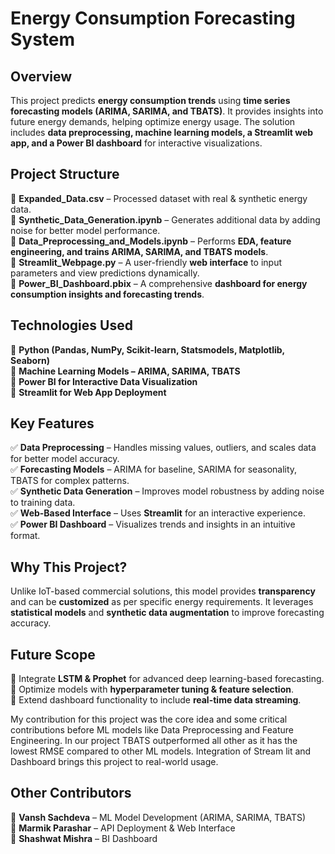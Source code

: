 # Energy Consumption Forecasting System
## **Overview**  
This project predicts **energy consumption trends** using **time series forecasting models (ARIMA, SARIMA, and TBATS)**. It provides insights into future energy demands, helping optimize energy usage. The solution includes **data preprocessing, machine learning models, a Streamlit web app, and a Power BI dashboard** for interactive visualizations.  
## **Project Structure**  
📂 **Expanded_Data.csv** – Processed dataset with real & synthetic energy data.  
📂 **Synthetic_Data_Generation.ipynb** – Generates additional data by adding noise for better model performance.  
📂 **Data_Preprocessing_and_Models.ipynb** – Performs **EDA, feature engineering, and trains ARIMA, SARIMA, and TBATS models**.  
📂 **Streamlit_Webpage.py** – A user-friendly **web interface** to input parameters and view predictions dynamically.  
📂 **Power_BI_Dashboard.pbix** – A comprehensive **dashboard for energy consumption insights and forecasting trends**.  

## **Technologies Used**  
🔹 **Python (Pandas, NumPy, Scikit-learn, Statsmodels, Matplotlib, Seaborn)**  
🔹 **Machine Learning Models – ARIMA, SARIMA, TBATS**  
🔹 **Power BI for Interactive Data Visualization**  
🔹 **Streamlit for Web App Deployment**  

## **Key Features**  
✅ **Data Preprocessing** – Handles missing values, outliers, and scales data for better model accuracy.  
✅ **Forecasting Models** – ARIMA for baseline, SARIMA for seasonality, TBATS for complex patterns.  
✅ **Synthetic Data Generation** – Improves model robustness by adding noise to training data.  
✅ **Web-Based Interface** – Uses **Streamlit** for an interactive experience.  
✅ **Power BI Dashboard** – Visualizes trends and insights in an intuitive format.  

## **Why This Project?**  
Unlike IoT-based commercial solutions, this model provides **transparency** and can be **customized** as per specific energy requirements. It leverages **statistical models** and **synthetic data augmentation** to improve forecasting accuracy.  

## **Future Scope**  
🚀 Integrate **LSTM & Prophet** for advanced deep learning-based forecasting.  
🚀 Optimize models with **hyperparameter tuning & feature selection**.  
🚀 Extend dashboard functionality to include **real-time data streaming**.  

My contribution for this project was the core idea and some critical contributions before ML models like Data Preprocessing and Feature Engineering. In our project TBATS outperformed all other as it has the lowest RMSE compared to other ML models. Integration of Stream lit and Dashboard brings this project to real-world usage. 

## **Other Contributors**  
👤 **Vansh Sachdeva** – ML Model Development (ARIMA, SARIMA, TBATS)  
👤 **Marmik Parashar** – API Deployment & Web Interface  
👤 **Shashwat Mishra** – BI Dashboard


